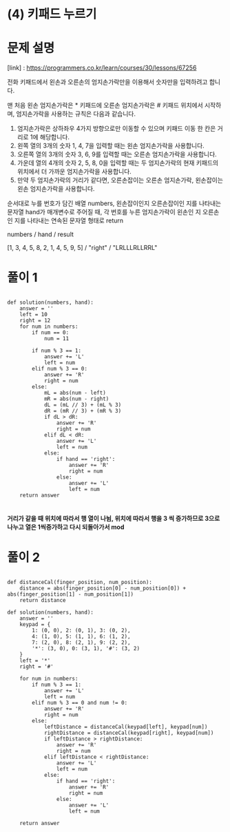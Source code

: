 # (4) 키패드 누르기
# 문제 설명
[link] : https://programmers.co.kr/learn/courses/30/lessons/67256

 전화 키패드에서 왼손과 오른손의 엄지손가락만을 이용해서 숫자만을 입력하려고 합니다.

맨 처음 왼손 엄지손가락은 * 키패드에 오른손 엄지손가락은 # 키패드 위치에서 시작하며, 엄지손가락을 사용하는 규칙은 다음과 같습니다.

1. 엄지손가락은 상하좌우 4가지 방향으로만 이동할 수 있으며 키패드 이동 한 칸은 거리로 1에 해당합니다.
2. 왼쪽 열의 3개의 숫자 1, 4, 7을 입력할 때는 왼손 엄지손가락을 사용합니다.
3. 오른쪽 열의 3개의 숫자 3, 6, 9를 입력할 때는 오른손 엄지손가락을 사용합니다.
4. 가운데 열의 4개의 숫자 2, 5, 8, 0을 입력할 때는 두 엄지손가락의 현재 키패드의 위치에서 더 가까운 엄지손가락을 사용합니다.
5. 만약 두 엄지손가락의 거리가 같다면, 오른손잡이는 오른손 엄지손가락, 왼손잡이는 왼손 엄지손가락을 사용합니다.

순서대로 누를 번호가 담긴 배열 numbers, 왼손잡이인지 오른손잡이인 지를 나타내는 문자열 hand가 매개변수로 주어질 때, 각 번호를 누른 엄지손가락이 왼손인 지 오른손인 지를 나타내는 연속된 문자열 형태로 return

numbers /	hand /	result

[1, 3, 4, 5, 8, 2, 1, 4, 5, 9, 5] /	"right" /	"LRLLLRLLRRL"
# 풀이 1
<pre>
<code>
def solution(numbers, hand):
    answer = ''
    left = 10
    right = 12
    for num in numbers:
        if num == 0:
            num = 11
            
        if num % 3 == 1:
            answer += 'L'
            left = num
        elif num % 3 == 0:
            answer += 'R'
            right = num
        else:
            mL = abs(num - left)
            mR = abs(num - right)
            dL = (mL // 3) + (mL % 3)
            dR = (mR // 3) + (mR % 3)
            if dL > dR:
                answer += 'R'
                right = num
            elif dL < dR:
                answer += 'L'
                left = num
            else:
                if hand == 'right':
                    answer += 'R'
                    right = num
                else:
                    answer += 'L'
                    left = num
    return answer
</code>
</pre>
#### 거리가 같을 때 위치에 따라서 행 열이 나뉨, 위치에 따라서 행을 3 씩 증가하므로 3으로 나누고 열은 1씩증가하고 다시 되돌아가서 mod

# 풀이 2
<pre>
<code>
def distanceCal(finger_position, num_position):
    distance = abs(finger_position[0] - num_position[0]) + abs(finger_position[1] - num_position[1])
    return distance

def solution(numbers, hand):
    answer = ''
    keypad = {
        1: (0, 0), 2: (0, 1), 3: (0, 2),
        4: (1, 0), 5: (1, 1), 6: (1, 2),
        7: (2, 0), 8: (2, 1), 9: (2, 2),
        '*': (3, 0), 0: (3, 1), '#': (3, 2)
    }
    left = '*'
    right = '#'
    
    for num in numbers:
        if num % 3 == 1:
            answer += 'L'
            left = num
        elif num % 3 == 0 and num != 0:
            answer += 'R'
            right = num
        else:
            leftDistance = distanceCal(keypad[left], keypad[num])
            rightDistance = distanceCal(keypad[right], keypad[num])
            if leftDistance > rightDistance:
                answer += 'R'
                right = num
            elif leftDistance < rightDistance:
                answer += 'L'
                left = num
            else:
                if hand == 'right':
                    answer += 'R'
                    right = num
                else:
                    answer += 'L'
                    left = num
    
    return answer
</code>
</pre>
